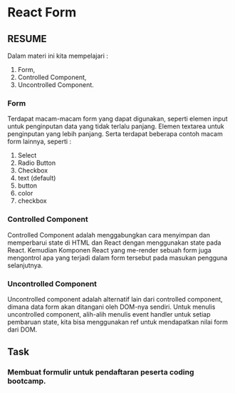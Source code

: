 # React Form
## RESUME
Dalam materi ini kita mempelajari :
 1. Form,
 2. Controlled Component,
 3. Uncontrolled Component.

 ### Form
Terdapat macam-macam form yang dapat digunakan, seperti elemen input untuk penginputan data yang tidak terlalu panjang. Elemen textarea untuk penginputan yang lebih panjang. Serta terdapat beberapa contoh macam form lainnya, seperti : 
1. Select
2. Radio Button
3. Checkbox
4. text (default)
5. button
6. color
7. checkbox


### Controlled Component
Controlled Component adalah menggabungkan cara menyimpan dan memperbarui state di HTML dan React dengan menggunakan state pada React. Kemudian Komponen React yang me-render sebuah form juga mengontrol apa yang terjadi dalam form tersebut pada masukan pengguna selanjutnya.

### Uncontrolled Component
Uncontrolled component adalah alternatif lain dari controlled component, dimana data form akan ditangani oleh DOM-nya sendiri. Untuk menulis uncontrolled component, alih-alih menulis event handler untuk setiap pembaruan state, kita bisa menggunakan ref untuk mendapatkan nilai form dari DOM.

## Task
### Membuat formulir untuk pendaftaran peserta coding bootcamp.